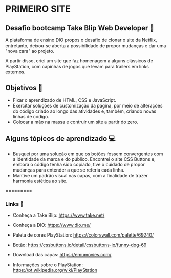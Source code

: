 # **PRIMEIRO SITE**
 
## Desafio bootcamp **Take Blip Web Developer** :robot:

A plataforma de ensino DIO propos o desafio de clonar o site da Netflix, entretanto, deixou-se
aberta a possibilidade de propor mudanças e dar uma "nova cara" ao projeto.

A partir disso, criei um site que faz homenagem a alguns clássicos de PlayStation, com capinhas de jogos
que levam para trailers em links externos. 

## Objetivos :dart:

- Fixar o aprendizado de HTML, CSS e JavaScript.
- Exercitar soluções de customização da página, por meio de alterações do código criado ao longo
das atividades e, também, criando novas linhas de código.
- Colocar a mão na massa e contruir um site a partir do zero.

  
## Alguns tópicos de aprendizado :computer:

- Busquei por uma solução em que os botões fossem convergentes com a identidade da marca e do público.
Encontrei o site CSS Buttons e, embora o código tenha sido copiado, tive o cuidado de propor mudanças
para entender a que se referia cada linha.
- Mantive um padrão visual nas capas, com a finalidade de trazer harmonia estética ao site.

=========
### Links :link:

- Conheça a Take Blip: https://www.take.net/
- Conheça a DIO: https://www.dio.me/
  

- Paleta de cores PlayStation: https://colorswall.com/palette/69240/
- Botão: https://cssbuttons.io/detail/cssbuttons-io/funny-dog-69
- Download das capas: https://emumovies.com/
- Informações sobre o PlayStation: https://pt.wikipedia.org/wiki/PlayStation